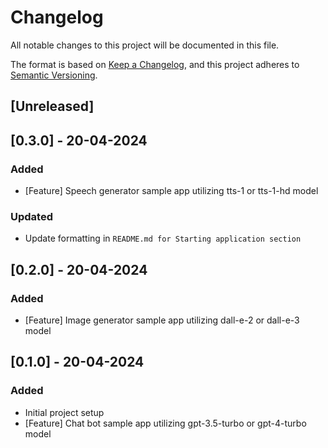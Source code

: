 # Changelog

All notable changes to this project will be documented in this file.

The format is based on [Keep a Changelog](https://keepachangelog.com/en/1.0.0/),
and this project adheres to [Semantic Versioning](https://semver.org/spec/v2.0.0.html).

## [Unreleased]

## [0.3.0] - 20-04-2024

### Added

- [Feature] Speech generator sample app utilizing tts-1 or tts-1-hd model

### Updated

- Update formatting in `README.md for Starting application section`

## [0.2.0] - 20-04-2024

### Added

- [Feature] Image generator sample app utilizing dall-e-2 or dall-e-3 model

## [0.1.0] - 20-04-2024

### Added

- Initial project setup
- [Feature] Chat bot sample app utilizing gpt-3.5-turbo or gpt-4-turbo model